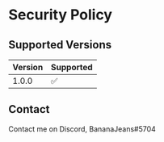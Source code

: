 # Security Policy

## Supported Versions

| Version | Supported          |
| ------- | ------------------ |
| 1.0.0   | :white_check_mark: |

## Contact

Contact me on Discord, BananaJeans#5704
